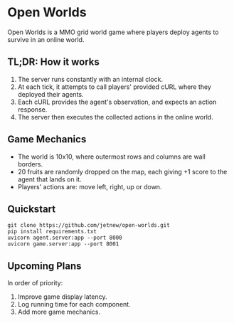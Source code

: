 # Open Worlds

Open Worlds is a MMO grid world game where players deploy agents to survive in an online world.

## TL;DR: How it works
1. The server runs constantly with an internal clock.
2. At each tick, it attempts to call players' provided cURL where they deployed their agents.
3. Each cURL provides the agent's observation, and expects an action response.
4. The server then executes the collected actions in the online world.

## Game Mechanics
* The world is 10x10, where outermost rows and columns are wall borders.
* 20 fruits are randomly dropped on the map, each giving +1 score to the agent that lands on it.
* Players' actions are: move left, right, up or down.

## Quickstart
```
git clone https://github.com/jetnew/open-worlds.git
pip install requirements.txt
uvicorn agent.server:app --port 8000
uvicorn game.server:app --port 8001
```

## Upcoming Plans
In order of priority:
1. Improve game display latency.
2. Log running time for each component.
3. Add more game mechanics.
